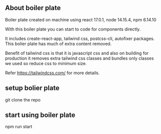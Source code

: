 ## About boiler plate

Boiler plate created on machine using react 17.0.1, node 14.15.4, npm 6.14.10

With this boiler plate you can start to code for components directly.


It includes create-react-app, tailwind css, postcss-cli, autofixer packages.
This bolier plate has much of extra content removed.


Benefit of tailwind css is that it is javascript css and also on building for production it removes extra tailwind css classes and bundles only classes we used so reduce css to minimum size.

Refer https://tailwindcss.com/ for more details.
## setup bolier plate

git clone the repo

## start using boiler plate

npm run start